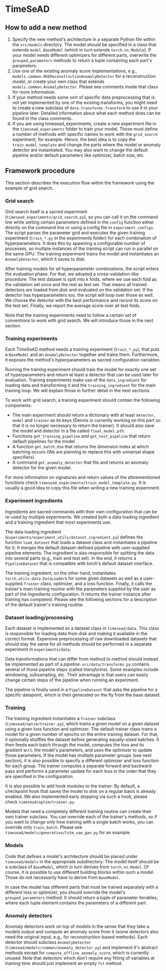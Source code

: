 # TimeSeAD

## How to add a new method
1. Specify the new method's architecture in a separate Python file within the `src/models` directory. The model should be specified in a class that extends `model.BaseModel` (which in turn extends `torch.nn.Module`). If your model needs different optimizers for different parts, overwrite the `grouped_parameters` methods to return a tuple containing each part's parameters.
2. Use one of the existing anomaly score implementations, e.g., `models.common.MSEReconstructionAnomalyDetector` for a reconstruction model, or create your own class that extends `models.common.AnomalyDetector`. Please see comments inside that class for more information.
3. If your method needs some sort of specific data preprocessing that is not yet implemented by one of the existing transforms, you might need to create a new subclass of `data.transforms.Transform` to use it in your pipeline later. Detailed information about what each method does can be found in the class comments.
4. If you are using timesead_experiments, create a new experiment file in the `timesead_experiments` folder to train your model. Those must define a number of methods with specific names to work with the `grid_search` experiment, for example. Hence, the best idea is to copy the `train_model_template` and change the parts where the model or anomaly detector are instantiated. You may also want to change the default pipeline and/or default parameters like optimizer, batch size, etc.

## Framework procedure
This section describes the execution flow within the framework using the example of grid search.

### Grid search
Gird search itself is a sacred experiment (`timesead_experiments/grid_search.py`), so you can call it on the command line while setting certain parameters defined in the `config` function either directly on the command line or using a config file in `experiment_configs`.
The script parses the parameter grid and executes the given training experiment (`train_*.py` in the experiments folder) for each combination of hyperparameters. It does this by spawning a configurable number of processes, so multiple instances of the training script can run in parallel on the same GPU. The training experiment trains the model and instantiates an `AnomalyDetector`, which it saves to disk.

After training models for all hyperparameter combinations, the script enters the evaluation phase. For that, we adopted a cross-validation-like procedure: The test dataset is split into $k$ folds, where we use each fold as the validation set once and the rest as test set. That means all trained detectors are loaded from disk and evaluated on the validation set. If the detector has hyperparameters too, the script will loop over those as well. We choose the detector with the best performance and record its score on the test set. Finally, we report the average score over all test folds.

Note that the training experiments need to follow a certain set of conventions to work with grid search. We will introduce those in the next section.

### Training experiments
Each TimeSeAD method needs a training experiment (`train_*.py`), that puts a `BaseModel` and an `AnomalyDetector` together and trains them. Furthermore, it exposes the method's hyperparameters as sacred configuration variables.

Running the training experiment should train the model for exactly one set of hyperparameters and return at least a detector that can be used later for evaluation. Training experiments make use of the `data_ingredient` for loading data and transforming it and the `training_ingredient` for the main training loop. We will explain those in further detail in the next sections.

To work with grid search, a training experiment should contain the following components:
* The main experiment should return a dictionary with at least `detector`, `model` and `trainer` as its keys (Dennis is currently working on this part so that it is no longer necessary to return the trainer). It should also save the model and detector in a file called `final_model.pth`.
* Functions `get_training_pipeline` and `get_test_pipeline` that return default pipelines for the model
* A function `get_batch_dim` that returns the dimension index at which batching occurs (We are planning to replace this with universal shape specifiers)
* A command `get_anomaly_detector` that fits and returns an anomaly detector for the given model.

For more information on signatures and return values of the aforementioned functions check `timesead_experiments/train_model_template.py`. It is usually a good idea to copy this file when writing a new training experiment.

### Experiment ingredients
Ingredients are sacred commands with their own configuration that can be re-used by multiple experiments. We created both a data loading ingredient and a training ingredient that most experiments use.

The data loading ingredient (`experiments/experiment_utils/dataset_ingredient.py`) defines the function `load_dataset` that loads a dataset class and instantiates a pipeline for it. It merges the default dataset-defined pipeline with user-supplied pipeline elements. The ingredient is also responsible for splitting the data into several parts (e.g., train and test set). In the end, it returns a `PipelineDataset` that is compatible with torch's default dataset interface.

The training ingredient, on the other hand, instantiates `torch.utils.data.DataLoader`s for some given datasets as well as a user-supplied `Trainer` class, optimizer, and a loss function. Finally, it calls the trainer's main training routine with the parameters supplied by the user as part of the ingredients configuration. It returns the trainer instance after training has completed. Please see the following sections for a description of the default trainer's training routine.

### Dataset loading/processing
Each dataset is implemented as a dataset class in `timesead/data`. This class is responsible for loading data from disk and making it available in the correct format. Expensive preprocessing of raw downloaded datasets that should stay the same for all methods should be performed in a separate experiment in `experiments/data`.

Data transformations that can differ from method to method should instead be implemented as part of a *pipeline*. `src/data/transforms.py` contains several of those pipeline steps (called *transforms*). Some examples include windowing, subsampling, etc. Their advantage is that users can easily change certain steps of the pipeline when running an experiment.

The pipeline is finally used in a `PipelineDataset` that asks the pipeline for a specific datapoint, which is then generated on the fly from the base dataset. 

### Training
The training ingredient instantiates a `Trainer` subclass (`timesead/optim/trainer.py`), which trains a given model on a given dataset using a given loss function and optimizer. The default trainer class trains a model for a given number of epochs on the entire training dataset. For that, it optionally shuffles the dataset before generating equally-sized batches. It then feeds each batch through the model, computes the loss and its gradient w.r.t. the model's parameters, and uses the optimizer to update those parameters. If the model has multiple parameter groups (see next section), it is also possible to specify a different optimizer and loss function for each group. The trainer computes a separate forward and backward pass and performs a parameter update for each loss in the order that they are specified in the configuration.

It is also possible to add hook modules to the trainer: By default, a checkpoint hook that saves the model to disk on a regular basis is already enabled. We also implemented early stopping via such a hook, please check `timesead/optim/trainer.py`.

Models that need a completely different training routine can create their own trainer subclass. You can override each of the trainer's methods, so if you want to change only how training with a single batch works, you can override only `train_batch`. Please see `timesead/models/generative/lstm_vae_gan.py` for an example.  

### Models
Code that defines a model's architecture should be placed under `timesead/models` in the appropriate subdirectory. The model itself should be a subclass of `BaseModel`, which in turn derives from `torch.nn.Model`. Of course, it is possible to use different building blocks within such a model. Those do not necessarily have to derive from `BaseModel`.

In case the model has different parts that must be trained separately with a different loss or optimizer, you should override the model's `grouped_parameters` method. It should return a tuple of parameter iterables, where each tuple element contains the parameters of a different part.

### Anomaly detectors
Anomaly detectors work on top of models in the sense that they take a models output and compute an anomaly score from it (some detectors also need the original input, e.g., for reconstruction-based methods). Each detector should subclass `AnomalyDetector` (`timesead/models/common/anomaly_detector.py`) and implement it's abstract methods except for `compute_offline_anomaly_score`, which is currently unused. Note that detectors which don't require any fitting of variables at training time should just implement an empty `fit` method.
